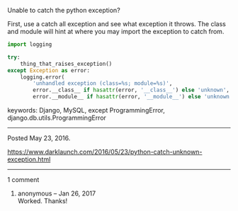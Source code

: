 Unable to catch the python exception?

First, use a catch all exception and see what exception it throws. The class and module will hint at where you may import the exception to catch from.

```python
import logging

try:
    thing_that_raises_exception()
except Exception as error:
    logging.error(
        'unhandled exception (class=%s; module=%s)',
        error.__class__ if hasattr(error, '__class__') else 'unknown',
        error.__module__ if hasattr(error, '__module__') else 'unknown')
```

keywords: Django, MySQL, except ProgrammingError, django.db.utils.ProgrammingError

---

Posted May 23, 2016.

https://www.darklaunch.com/2016/05/23/python-catch-unknown-exception.html

---

1 comment

<ol>
    <li>
        <div>
            anonymous &ndash; Jan 26, 2017
            <div>
Worked. Thanks!
            </div>
        </div>
    </li>
</ol>
